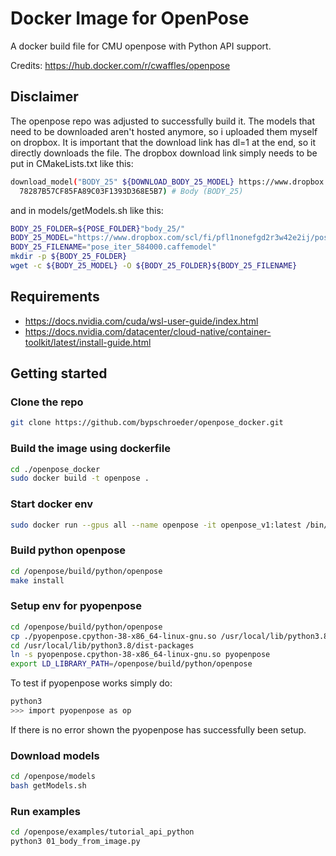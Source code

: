 # Docker Image for OpenPose

A docker build file for CMU openpose with Python API support.

Credits: https://hub.docker.com/r/cwaffles/openpose

## Disclaimer
The openpose repo was adjusted to successfully build it. The models that need to be downloaded aren't hosted anymore, so i uploaded them myself on dropbox. It is important that the download link has dl=1 at the end, so it directly downloads the file. The dropbox download link simply needs to be put in CMakeLists.txt like this:
```bash
download_model("BODY_25" ${DOWNLOAD_BODY_25_MODEL} https://www.dropbox.com/scl/fi/pfl1nonefgd2r3w42e2ij/pose_iter_584000.caffemodel?rlkey=hnj53tdg47d4fzgm9fz967tnb&st=n58uhf5p&dl=1
  78287B57CF85FA89C03F1393D368E5B7) # Body (BODY_25)
```
and in models/getModels.sh like this:
```bash
BODY_25_FOLDER=${POSE_FOLDER}"body_25/"
BODY_25_MODEL="https://www.dropbox.com/scl/fi/pfl1nonefgd2r3w42e2ij/pose_iter_584000.caffemodel?rlkey=hnj53tdg47d4fzgm9fz967tnb&st=n58uhf5p&dl=1"
BODY_25_FILENAME="pose_iter_584000.caffemodel"
mkdir -p ${BODY_25_FOLDER}
wget -c ${BODY_25_MODEL} -O ${BODY_25_FOLDER}${BODY_25_FILENAME}
```

## Requirements

- https://docs.nvidia.com/cuda/wsl-user-guide/index.html
- https://docs.nvidia.com/datacenter/cloud-native/container-toolkit/latest/install-guide.html

## Getting started

### Clone the repo

```bash
git clone https://github.com/bypschroeder/openpose_docker.git
```

### Build the image using dockerfile
```bash
cd ./openpose_docker
sudo docker build -t openpose .
```

### Start docker env

```bash
sudo docker run --gpus all --name openpose -it openpose_v1:latest /bin/bash
```

### Build python openpose
```bash
cd /openpose/build/python/openpose
make install
```

### Setup env for pyopenpose
```bash
cd /openpose/build/python/openpose
cp ./pyopenpose.cpython-38-x86_64-linux-gnu.so /usr/local/lib/python3.8/dist-packages
cd /usr/local/lib/python3.8/dist-packages
ln -s pyopenpose.cpython-38-x86_64-linux-gnu.so pyopenpose
export LD_LIBRARY_PATH=/openpose/build/python/openpose
```

To test if pyopenpose works simply do:
```bash
python3
>>> import pyopenpose as op
```
If there is no error shown the pyopenpose has successfully been setup.

### Download models
```bash
cd /openpose/models
bash getModels.sh
```

### Run examples
```bash
cd /openpose/examples/tutorial_api_python
python3 01_body_from_image.py
```